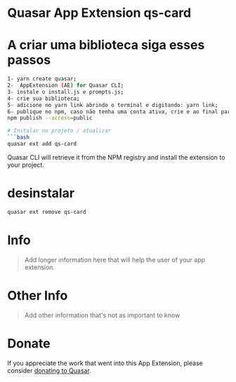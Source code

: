 Quasar App Extension qs-card
===

# A criar uma biblioteca siga esses passos
```bash
1- yarn create quasar;
2-  AppExtension (AE) for Quasar CLI;
3- instale o install.js e prompts.js;
4- crie sua biblioteca;
5- adicione no yarn link abrindo o terminal e digitando: yarn link;
6- publique no npm, caso não tenha uma conta ativa, crie e ao final para publicar de esse comando: 
npm publish --access=public

# Instalar no projeto / atualizar
```bash
quasar ext add qs-card
```
Quasar CLI will retrieve it from the NPM registry and install the extension to your project.



# desinstalar
```bash
quasar ext remove qs-card
```

# Info
> Add longer information here that will help the user of your app extension.

# Other Info
> Add other information that's not as important to know

# Donate
If you appreciate the work that went into this App Extension, please consider [donating to Quasar](https://donate.quasar.dev).
